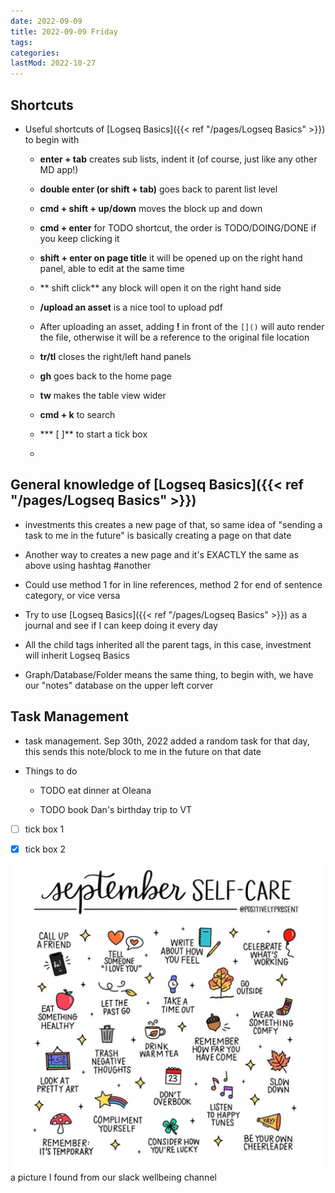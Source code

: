 ```yaml
---
date: 2022-09-09
title: 2022-09-09 Friday
tags:
categories:
lastMod: 2022-10-27
---
```

## Shortcuts

  + Useful shortcuts of [Logseq Basics]({{< ref "/pages/Logseq Basics" >}}) to begin with

    + **enter + tab** creates sub lists, indent it (of course, just like any other MD app!)

    + **double enter (or shift + tab)** goes back to parent list level

    + **cmd + shift + up/down** moves the block up and down

    + **cmd + enter** for TODO shortcut, the order is TODO/DOING/DONE if you keep clicking it

    + **shift + enter on page title** it will be opened up on the right hand panel, able to edit at the same time

    + ** shift click** any block will open it on the right hand side

    + **/upload an asset** is a nice tool to upload pdf

    + After uploading an asset, adding **!** in front of the `[]()` will auto render the file, otherwise it will be a reference to the original file location

    + **tr/tl** closes the right/left hand panels

    + **gh** goes back to the home page

    + **tw** makes the table view wider

    + **cmd + k** to search

    + *** [ ]** to start a tick box

    + 

## General knowledge of [Logseq Basics]({{< ref "/pages/Logseq Basics" >}})

  + investments this creates a new page of that, so same idea of "sending a task to me in the future" is basically creating a page on that date

  + Another way to creates a new page and it's EXACTLY the same as above using hashtag #another

  + Could use method 1 for in line references, method 2 for end of sentence category, or vice versa

  + Try to use [Logseq Basics]({{< ref "/pages/Logseq Basics" >}}) as a journal and see if I can keep doing it every day

  + All the child tags inherited all the parent tags, in this case, investment will inherit Logseq Basics

  + Graph/Database/Folder means the same thing, to begin with, we have our "notes" database on the upper left corver



## Task Management

  + task management. Sep 30th, 2022 added a random task for that day, this sends this note/block to me in the future on that date

  + Things to do

    + TODO eat dinner at Oleana


    + TODO book Dan's birthday trip to VT
* [ ] tick box 1
* [X] tick box 2



![img_1169.jpeg](/assets/img_1169_1662755923817_0.jpeg) 
a picture I found from our slack wellbeing channel


